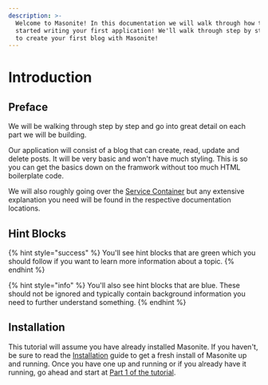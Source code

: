 ```yaml
---
description: >-
  Welcome to Masonite! In this documentation we will walk through how to get
  started writing your first application! We'll walk through step by step on how
  to create your first blog with Masonite!
---
```


# Introduction

## Preface

We will be walking through step by step and go into great detail on each part we will be building.

Our application will consist of a blog that can create, read, update and delete posts. It will be very basic and won't have much styling. This is so you can get the basics down on the framwork without too much HTML boilerplate code.

We will also roughly going over the [Service Container](../architectural-concepts/service-container.md) but any extensive explanation you need will be found in the respective documentation locations.

## Hint Blocks

{% hint style="success" %}
You'll see hint blocks that are green which you should follow if you want to learn more information about a topic.
{% endhint %}

{% hint style="info" %}
You'll also see hint blocks that are blue. These should not be ignored and typically contain background information you need to further understand something.
{% endhint %}

## Installation

This tutorial will assume you have already installed Masonite. If you haven't, be sure to read the [Installation](../prologue/introduction-and-installaton.md) guide to get a fresh install of Masonite up and running. Once you have one up and running or if you already have it running, go ahead and start at [Part 1 of the tutorial](untitled.md).

